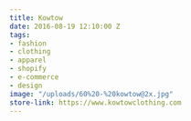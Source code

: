 ```yaml
---
title: Kowtow
date: 2016-08-19 12:10:00 Z
tags:
- fashion
- clothing
- apparel
- shopify
- e-commerce
- design
image: "/uploads/60%20-%20kowtow@2x.jpg"
store-link: https://www.kowtowclothing.com
---
```


